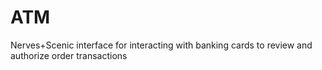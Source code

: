 # ATM

Nerves+Scenic interface for interacting with banking cards to review and authorize order transactions
